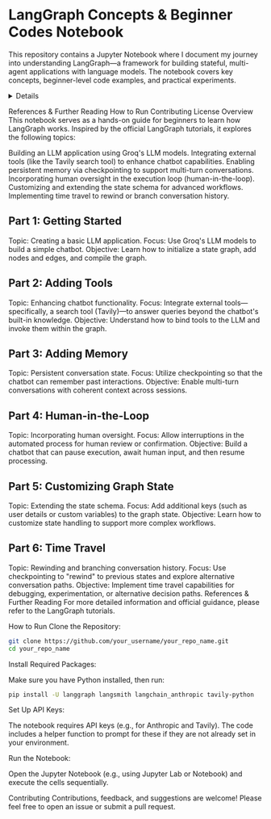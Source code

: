 # LangGraph Concepts & Beginner Codes Notebook

This repository contains a Jupyter Notebook where I document my journey into understanding LangGraph—a framework for building stateful, multi-agent applications with language models. The notebook covers key concepts, beginner-level code examples, and practical experiments.

<details>
Table of Contents
Overview
[Part 1: Getting Started]
[Part 2: Adding Tools]
[Part 3: Adding Memory]
[Part 4: Human-in-the-Loop]
[Part 5: Customizing Graph State]
[Part 6: Time Travel]

</details>
  
References & Further Reading
How to Run
Contributing
License
Overview
This notebook serves as a hands-on guide for beginners to learn how LangGraph works. Inspired by the official LangGraph tutorials, it explores the following topics:

Building an LLM application using Groq's LLM models.
Integrating external tools (like the Tavily search tool) to enhance chatbot capabilities.
Enabling persistent memory via checkpointing to support multi-turn conversations.
Incorporating human oversight in the execution loop (human-in-the-loop).
Customizing and extending the state schema for advanced workflows.
Implementing time travel to rewind or branch conversation history.

## Part 1: Getting Started
Topic: Creating a basic LLM application.
Focus: Use Groq's LLM models to build a simple chatbot.
Objective: Learn how to initialize a state graph, add nodes and edges, and compile the graph.

## Part 2: Adding Tools
Topic: Enhancing chatbot functionality.
Focus: Integrate external tools—specifically, a search tool (Tavily)—to answer queries beyond the chatbot's built-in knowledge.
Objective: Understand how to bind tools to the LLM and invoke them within the graph.

## Part 3: Adding Memory
Topic: Persistent conversation state.
Focus: Utilize checkpointing so that the chatbot can remember past interactions.
Objective: Enable multi-turn conversations with coherent context across sessions.

## Part 4: Human-in-the-Loop
Topic: Incorporating human oversight.
Focus: Allow interruptions in the automated process for human review or confirmation.
Objective: Build a chatbot that can pause execution, await human input, and then resume processing.

## Part 5: Customizing Graph State
Topic: Extending the state schema.
Focus: Add additional keys (such as user details or custom variables) to the graph state.
Objective: Learn how to customize state handling to support more complex workflows.

## Part 6: Time Travel
Topic: Rewinding and branching conversation history.
Focus: Use checkpointing to "rewind" to previous states and explore alternative conversation paths.
Objective: Implement time travel capabilities for debugging, experimentation, or alternative decision paths.
References & Further Reading
For more detailed information and official guidance, please refer to the LangGraph tutorials.

How to Run
Clone the Repository:

```bash
git clone https://github.com/your_username/your_repo_name.git
cd your_repo_name
```

Install Required Packages:

Make sure you have Python installed, then run:

```bash
pip install -U langgraph langsmith langchain_anthropic tavily-python
```

Set Up API Keys:

The notebook requires API keys (e.g., for Anthropic and Tavily). The code includes a helper function to prompt for these if they are not already set in your environment.

Run the Notebook:

Open the Jupyter Notebook (e.g., using Jupyter Lab or Notebook) and execute the cells sequentially.

Contributing
Contributions, feedback, and suggestions are welcome! Please feel free to open an issue or submit a pull request.
